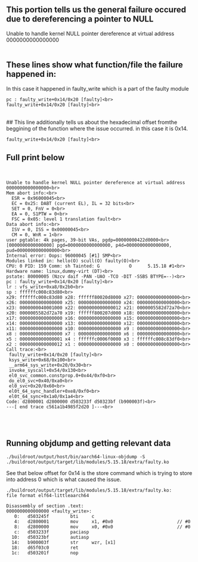 
## This portion tells us the general failure occured due to dereferencing a pointer to NULL
Unable to handle kernel NULL pointer dereference at virtual address 0000000000000000<br>
<br>
## These lines show what function/file the failure happened in:
In this case it happened in faulty_write which is a part of the faulty module
```
pc : faulty_write+0x14/0x20 [faulty]<br>
faulty_write+0x14/0x20 [faulty]<br>
```
<br>
## This line additionally tells us about the hexadecimal offset fromthe beggining of the function where the issue occurred. in this case it is 0x14.<br>

```
faulty_write+0x14/0x20 [faulty]<br>
```
## Full print below
<br>

```
Unable to handle kernel NULL pointer dereference at virtual address 0000000000000000<br>
Mem abort info:<br>
  ESR = 0x96000045<br>
  EC = 0x25: DABT (current EL), IL = 32 bits<br>
  SET = 0, FnV = 0<br>
  EA = 0, S1PTW = 0<br>
  FSC = 0x05: level 1 translation fault<br>
Data abort info:<br>
  ISV = 0, ISS = 0x00000045<br>
  CM = 0, WnR = 1<br>
user pgtable: 4k pages, 39-bit VAs, pgdp=00000000422d0000<br>
[0000000000000000] pgd=0000000000000000, p4d=0000000000000000, pud=0000000000000000<br>
Internal error: Oops: 96000045 [#1] SMP<br>
Modules linked in: hello(O) scull(O) faulty(O)<br>
CPU: 0 PID: 159 Comm: sh Tainted: G           O      5.15.18 #1<br>
Hardware name: linux,dummy-virt (DT)<br>
pstate: 80000005 (Nzcv daif -PAN -UAO -TCO -DIT -SSBS BTYPE=--)<br>
pc : faulty_write+0x14/0x20 [faulty]<br>
lr : vfs_write+0xa8/0x2b0<br>
sp : ffffffc008c83d80<br>
x29: ffffffc008c83d80 x28: ffffff80020d8000 x27: 0000000000000000<br>
x26: 0000000000000000 x25: 0000000000000000 x24: 0000000000000000<br>
x23: 0000000040001000 x22: 0000000000000012 x21: 0000005582d72a70<br>
x20: 0000005582d72a70 x19: ffffff800207d000 x18: 0000000000000000<br>
x17: 0000000000000000 x16: 0000000000000000 x15: 0000000000000000<br>
x14: 0000000000000000 x13: 0000000000000000 x12: 0000000000000000<br>
x11: 0000000000000000 x10: 0000000000000000 x9 : 0000000000000000<br>
x8 : 0000000000000000 x7 : 0000000000000000 x6 : 0000000000000000<br>
x5 : 0000000000000001 x4 : ffffffc0006f0000 x3 : ffffffc008c83df0<br>
x2 : 0000000000000012 x1 : 0000000000000000 x0 : 0000000000000000<br>
Call trace:<br>
 faulty_write+0x14/0x20 [faulty]<br>
 ksys_write+0x68/0x100<br>
 __arm64_sys_write+0x20/0x30<br>
 invoke_syscall+0x54/0x130<br>
 el0_svc_common.constprop.0+0x44/0xf0<br>
 do_el0_svc+0x40/0xa0<br>
 el0_svc+0x20/0x60<br>
 el0t_64_sync_handler+0xe8/0xf0<br>
 el0t_64_sync+0x1a0/0x1a4<br>
Code: d2800001 d2800000 d503233f d50323bf (b900003f)<br>
---[ end trace c561a1b4985f2d20 ]---<br>
```
<br>
<br>

## Running objdump and getting relevant data

```
./buildroot/output/host/bin/aarch64-linux-objdump -S ./buildroot/output/target/lib/modules/5.15.18/extra/faulty.ko
```
See that below offset for 0x14 is the store command which is trying to store into address 0 which is what caused the issue.<br>

```
./buildroot/output/target/lib/modules/5.15.18/extra/faulty.ko:     file format elf64-littleaarch64

Disassembly of section .text:
0000000000000000 <faulty_write>:
   0:   d503245f        bti     c
   4:   d2800001        mov     x1, #0x0                        // #0
   8:   d2800000        mov     x0, #0x0                        // #0
   c:   d503233f        paciasp
  10:   d50323bf        autiasp
  14:   b900003f        str     wzr, [x1]
  18:   d65f03c0        ret
  1c:   d503201f        nop
```
